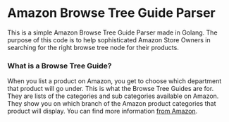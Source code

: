 # Amazon Browse Tree Guide Parser
This is a simple Amazon Browse Tree Guide Parser made in Golang. The purpose of this code is to help sophisticated Amazon Store Owners in searching for the right browse tree node for their products.

### What is a Browse Tree Guide?
When you list a product on Amazon, you get to choose which department that product will go under. This is what the Browse Tree Guides are for. They are lists of the categories and sub categories available on Amazon. They show you on which branch of the Amazon product categories that product will display. You can find more information [from Amazon](https://sellercentral.amazon.com/help/hub/reference/external/G1661?locale=en-US).
